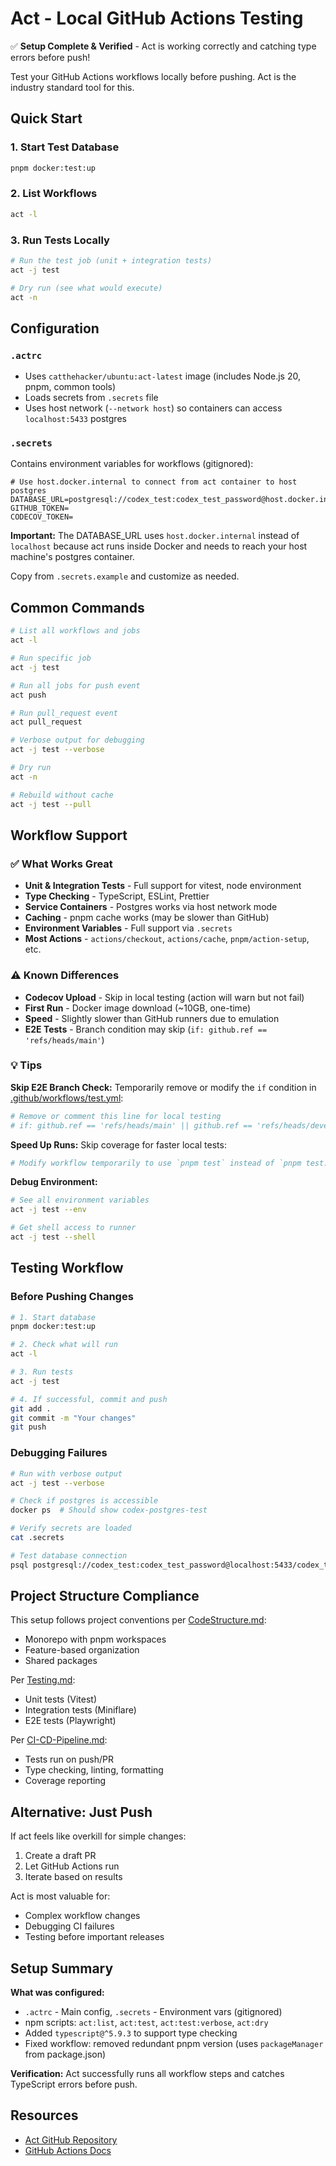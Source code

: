 # Act - Local GitHub Actions Testing

✅ **Setup Complete & Verified** - Act is working correctly and catching type errors before push!

Test your GitHub Actions workflows locally before pushing. Act is the industry standard tool for this.

## Quick Start

### 1. Start Test Database

```bash
pnpm docker:test:up
```

### 2. List Workflows

```bash
act -l
```

### 3. Run Tests Locally

```bash
# Run the test job (unit + integration tests)
act -j test

# Dry run (see what would execute)
act -n
```

## Configuration

### `.actrc`

- Uses `catthehacker/ubuntu:act-latest` image (includes Node.js 20, pnpm, common tools)
- Loads secrets from `.secrets` file
- Uses host network (`--network host`) so containers can access `localhost:5433` postgres

### `.secrets`

Contains environment variables for workflows (gitignored):

```
# Use host.docker.internal to connect from act container to host postgres
DATABASE_URL=postgresql://codex_test:codex_test_password@host.docker.internal:5433/codex_test
GITHUB_TOKEN=
CODECOV_TOKEN=
```

**Important:** The DATABASE_URL uses `host.docker.internal` instead of `localhost` because act runs inside Docker and needs to reach your host machine's postgres container.

Copy from `.secrets.example` and customize as needed.

## Common Commands

```bash
# List all workflows and jobs
act -l

# Run specific job
act -j test

# Run all jobs for push event
act push

# Run pull_request event
act pull_request

# Verbose output for debugging
act -j test --verbose

# Dry run
act -n

# Rebuild without cache
act -j test --pull
```

## Workflow Support

### ✅ What Works Great

- **Unit & Integration Tests** - Full support for vitest, node environment
- **Type Checking** - TypeScript, ESLint, Prettier
- **Service Containers** - Postgres works via host network mode
- **Caching** - pnpm cache works (may be slower than GitHub)
- **Environment Variables** - Full support via `.secrets`
- **Most Actions** - `actions/checkout`, `actions/cache`, `pnpm/action-setup`, etc.

### ⚠️ Known Differences

- **Codecov Upload** - Skip in local testing (action will warn but not fail)
- **First Run** - Docker image download (~10GB, one-time)
- **Speed** - Slightly slower than GitHub runners due to emulation
- **E2E Tests** - Branch condition may skip (`if: github.ref == 'refs/heads/main'`)

### 💡 Tips

**Skip E2E Branch Check:**
Temporarily remove or modify the `if` condition in [.github/workflows/test.yml](.github/workflows/test.yml):

```yaml
# Remove or comment this line for local testing
# if: github.ref == 'refs/heads/main' || github.ref == 'refs/heads/develop'
```

**Speed Up Runs:**
Skip coverage for faster local tests:

```bash
# Modify workflow temporarily to use `pnpm test` instead of `pnpm test:coverage`
```

**Debug Environment:**

```bash
# See all environment variables
act -j test --env

# Get shell access to runner
act -j test --shell
```

## Testing Workflow

### Before Pushing Changes

```bash
# 1. Start database
pnpm docker:test:up

# 2. Check what will run
act -l

# 3. Run tests
act -j test

# 4. If successful, commit and push
git add .
git commit -m "Your changes"
git push
```

### Debugging Failures

```bash
# Run with verbose output
act -j test --verbose

# Check if postgres is accessible
docker ps  # Should show codex-postgres-test

# Verify secrets are loaded
cat .secrets

# Test database connection
psql postgresql://codex_test:codex_test_password@localhost:5433/codex_test -c "SELECT 1"
```

## Project Structure Compliance

This setup follows project conventions per [CodeStructure.md](../../design/infrastructure/CodeStructure.md):

- Monorepo with pnpm workspaces
- Feature-based organization
- Shared packages

Per [Testing.md](../../design/infrastructure/Testing.md):

- Unit tests (Vitest)
- Integration tests (Miniflare)
- E2E tests (Playwright)

Per [CI-CD-Pipeline.md](../../design/infrastructure/CI-CD-Pipeline.md):

- Tests run on push/PR
- Type checking, linting, formatting
- Coverage reporting

## Alternative: Just Push

If act feels like overkill for simple changes:

1. Create a draft PR
2. Let GitHub Actions run
3. Iterate based on results

Act is most valuable for:

- Complex workflow changes
- Debugging CI failures
- Testing before important releases

## Setup Summary

**What was configured:**

- `.actrc` - Main config, `.secrets` - Environment vars (gitignored)
- npm scripts: `act:list`, `act:test`, `act:test:verbose`, `act:dry`
- Added `typescript@^5.9.3` to support type checking
- Fixed workflow: removed redundant pnpm version (uses `packageManager` from package.json)

**Verification:** Act successfully runs all workflow steps and catches TypeScript errors before push.

## Resources

- [Act GitHub Repository](https://github.com/nektos/act)
- [GitHub Actions Docs](https://docs.github.com/actions)
